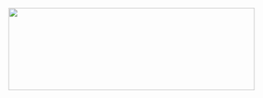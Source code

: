 <p align="center">
  <img width="500" height="168" src="https://user-images.githubusercontent.com/35183001/51876478-aa11a500-2336-11e9-96b0-a409e820a8bb.png">
</p>


